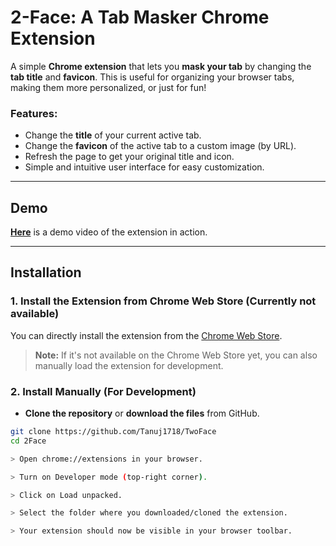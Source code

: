 # 2-Face: A Tab Masker Chrome Extension

A simple **Chrome extension** that lets you **mask your tab** by changing the **tab title** and **favicon**. This is useful for organizing your browser tabs, making them more personalized, or just for fun!

### Features:
- Change the **title** of your current active tab.
- Change the **favicon** of the active tab to a custom image (by URL).
- Refresh the page to get your original title and icon.
- Simple and intuitive user interface for easy customization.

---

## Demo

[**Here**](https://example.com) is a demo video of the extension in action.

---

## Installation

### 1. **Install the Extension from Chrome Web Store (Currently not available)**
You can directly install the extension from the [Chrome Web Store](https://chrome.google.com/webstore).

> **Note:** If it's not available on the Chrome Web Store yet, you can also manually load the extension for development.

### 2. **Install Manually (For Development)**

- **Clone the repository** or **download the files** from GitHub.

```bash
git clone https://github.com/Tanuj1718/TwoFace
cd 2Face

> Open chrome://extensions in your browser.

> Turn on Developer mode (top-right corner).

> Click on Load unpacked.

> Select the folder where you downloaded/cloned the extension.

> Your extension should now be visible in your browser toolbar.

